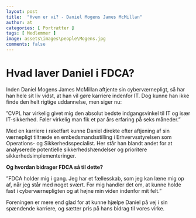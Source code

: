 ```yaml
---
layout: post
title:  "Hvem er vi? - Daniel Mogens James McMillan"
author: at
categories: [ Portrætter ]
tags: [ Medlemmer ]
image: assets\images\people\Mogens.jpg
comments: false
---
```


# Hvad laver Daniel i FDCA?

Inden Daniel Mogens James McMillan aftjente sin cyberværnepligt, så har han hele sit liv vidst, at han vil gøre karriere indenfor IT. Dog kunne han ikke finde den helt rigtige uddannelse, men siger nu:

”CVPL har virkelig givet mig den absolut bedste indgangsvinkel til IT og især IT-sikkerhed. Føler virkelig man fik et par års erfaring på seks måneder.”

Med en karriere i raketfart kunne Daniel direkte efter aftjening af sin værnepligt tiltræde en embedsmandsstilling i Erhvervsstyrelsen som Operations- og Sikkerhedsspecialist. Her står han blandt andet for at analyserede potentielle sikkerhedshændelser og prioritere sikkerhedsimplementeringer.

**Og hvordan bidrager FDCA så til dette?**

”FDCA holder mig i gang. Jeg har et fællesskab, som jeg kan læne mig op af, når jeg står med noget svært. For mig handler det om, at kunne holde fast i cyberværnepligten og at højne min viden indenfor mit felt.”

Foreningen er mere end glad for at kunne hjælpe Daniel på vej i sin spændende karriere, og sætter pris på hans bidrag til vores virke. 